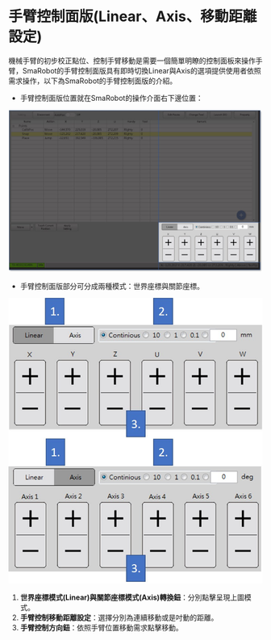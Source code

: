 # 手臂控制面版\(Linear、Axis、移動距離設定\)

機械手臂的初步校正點位、控制手臂移動是需要一個簡單明瞭的控制面板來操作手臂，SmaRobot的手臂控制面版具有即時切換Linear與Axis的選項提供使用者依照需求操作，以下為SmaRobot的手臂控制面版的介紹。

* 手臂控制面版位置就在SmaRobot的操作介面右下邊位置：

![SmaRobot&#x624B;&#x81C2;&#x63A7;&#x5236;&#x9762;&#x7248;&#x4F4D;&#x7F6E;](../.gitbook/assets/9.jpg)

* 手臂控制面版部分可分成兩種模式：世界座標與關節座標。

![SmaRobot&#x5169;&#x7A2E;&#x63A7;&#x5236;&#x9762;&#x7248;&#x6A21;&#x5F0F;](../.gitbook/assets/10.jpg)

1. **世界座標模式\(Linear\)與關節座標模式\(Axis\)轉換鈕**：分別點擊呈現上圖模式。
2. **手臂控制移動距離設定**：選擇分別為連續移動或是吋動的距離。
3. **手臂控制方向鈕**：依照手臂位置移動需求點擊移動。

